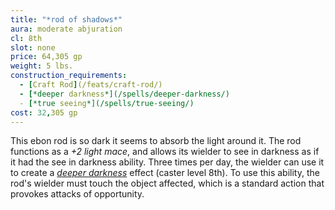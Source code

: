 ```yaml
---
title: "*rod of shadows*"
aura: moderate abjuration
cl: 8th
slot: none
price: 64,305 gp
weight: 5 lbs.
construction_requirements:
  - [Craft Rod](/feats/craft-rod/)
  - [*deeper darkness*](/spells/deeper-darkness/)
  - [*true seeing*](/spells/true-seeing/)
cost: 32,305 gp
---
```


This ebon rod is so dark it seems to absorb the light around it. The rod functions as a *+2 light mace*, and allows its wielder to see in darkness as if it had the see in darkness ability. Three times per day, the wielder can use it to create a [*deeper darkness*](/spells/deeper-darkness/) effect (caster level 8th). To use this ability, the rod's wielder must touch the object affected, which is a standard action that provokes attacks of opportunity.

